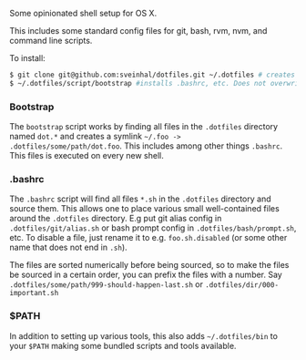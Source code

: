 Some opinionated shell setup for OS X.

This includes some standard config files for git, bash, rvm, nvm, and command line scripts.

To install:

```sh
$ git clone git@github.com:sveinhal/dotfiles.git ~/.dotfiles # creates a hidden .dotfiles directory
$ ~/.dotfiles/script/bootstrap #installs .bashrc, etc. Does not overwrite anything
```

### Bootstrap
The `bootstrap` script works by finding all files in the `.dotfiles` directory named `dot.*` and creates a symlink `~/.foo -> .dotfiles/some/path/dot.foo`. This includes among other things `.bashrc`. This files is executed on every new shell.

### .bashrc
The `.bashrc` script will find all files `*.sh` in the `.dotfiles` directory and source them.
This allows one to place various small well-contained files around the `.dotfiles` directory. E.g put git alias config in `.dotfiles/git/alias.sh` or bash prompt config in `.dotfiles/bash/prompt.sh`, etc. To disable a file, just rename it to e.g. `foo.sh.disabled` (or some other name that does not end in `.sh`).

The files are sorted numerically before being sourced, so to make the files be sourced in a certain order, you can prefix the files with a number. Say `.dotfiles/some/path/999-should-happen-last.sh` or `.dotfiles/dir/000-important.sh`

### $PATH
In addition to setting up various tools, this also adds `~/.dotfiles/bin` to your `$PATH` making some bundled scripts and tools available.
